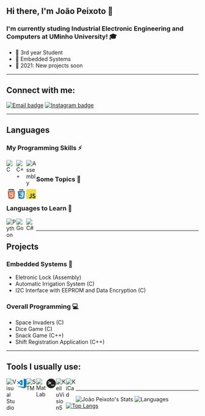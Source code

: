 ## Hi there, I'm João Peixoto 👋
### I'm currently studing Industrial Electronic Engineering and Computers at UMinho University! 🎓

- 🔭 3rd year Student
- 🌱 Embedded Systems
- 🥅 2021: New projects soon

---

## Connect with me:

[![Email badge](https://img.shields.io/badge/-Email-c71610?style=for-the-badge&logo=Gmail&logoColor=white)](mailto:joaopeixotooficial@gmail.com)
[![Instagram badge](https://img.shields.io/badge/-@joaopeixoto_01-critical?style=for-the-badge&logo=Instagram&logoColor=white)](https://www.instagram.com/joaopeixoto_01/)

---

## Languages 

### My Programming Skills ⚡
<img align="left" alt="C" width="26px" src="https://upload.wikimedia.org/wikipedia/commons/1/18/C_Programming_Language.svg" />
<img align="left" alt="C++" width="26px" src="https://upload.wikimedia.org/wikipedia/commons/1/18/ISO_C%2B%2B_Logo.svg" />
<img align="left" alt="Assembly" width="26px" src="https://cdn.fileinfo.com/img/icons/files/128/asm-5072.png" />
</br>

### Some Topics 🧒
<img align="left" alt="HTML" width="26px" src="https://raw.githubusercontent.com/github/explore/80688e429a7d4ef2fca1e82350fe8e3517d3494d/topics/html/html.png" />
<img align="left" alt="CSS" width="26px" src="https://raw.githubusercontent.com/github/explore/80688e429a7d4ef2fca1e82350fe8e3517d3494d/topics/css/css.png" />
<img align="left" alt="JavaScript" width="26px" src="https://raw.githubusercontent.com/github/explore/80688e429a7d4ef2fca1e82350fe8e3517d3494d/topics/javascript/javascript.png" />
</br>

### Languages to Learn 🙏
<img align="left" alt="Python" width="26px" src="https://upload.wikimedia.org/wikipedia/commons/thumb/c/c3/Python-logo-notext.svg/110px-Python-logo-notext.svg.png" />
<img align="left" alt="Go" width="26px" src="https://www.vectorlogo.zone/logos/golang/golang-ar21.svg" />
<img align="left" alt="C#" width="26px" src="https://brandeps.com/logo-download/C/C-Sharp-logo-vector-01.svg" />
</br>

---

## Projects 

### Embedded Systems 🚀
- Eletronic Lock (Assembly)
- Automatic Irrigation System (C)
- I2C Interface with EEPROM and Data Encryption (C)

### Overall Programming 💻
- Space Invaders (C)
- Dice Game (C)
- Snack Game (C++)
- Shift Registration Application (C++)

---

## Tools I usually use:

<img align="left" alt="Visual Studio" width="26px" src="https://upload.wikimedia.org/wikipedia/commons/5/59/Visual_Studio_Icon_2019.svg" />
<img align="left" alt="Visual Studio Code" width="26px" src="https://raw.githubusercontent.com/github/explore/80688e429a7d4ef2fca1e82350fe8e3517d3494d/topics/visual-studio-code/visual-studio-code.png" />
<img align="left" alt="STM" width="26px" src="https://www.cynetis-embedded.com/assets/svg/st-stm32-logo.svg" />
<img align="left" alt="MatLab" width="26px" src="https://upload.wikimedia.org/wikipedia/commons/2/21/Matlab_Logo.png" />
<img align="left" alt="Terminal" width="26px" src="https://raw.githubusercontent.com/github/explore/80688e429a7d4ef2fca1e82350fe8e3517d3494d/topics/terminal/terminal.png" />
<img align="left" alt="Keil uVision5" width="26px" down="3px" src="https://upload.wikimedia.org/wikipedia/en/8/8d/Keil_logo.svg" />
<img align="left" alt="KiCad" width="26px" src="https://upload.wikimedia.org/wikipedia/commons/5/59/KiCad-Logo.svg" />

</br>

---

![João Peixoto's Stats](https://github-readme-stats.vercel.app/api?username=joaopeixoto13&&show_icons=true&title_color=ffffff&icon_color=bb2acf&text_color=daf7dc&bg_color=151515)
![Languages](https://github-readme-stats.vercel.app/api/top-langs/?username=joaopeixoto13&show_icons=true&theme=radical)
[![Top Langs](https://github-readme-stats.vercel.app/api/top-langs/?username=joaopeixoto13&count-private=true)](https://github.com/anuraghazra/github-readme-stats)


